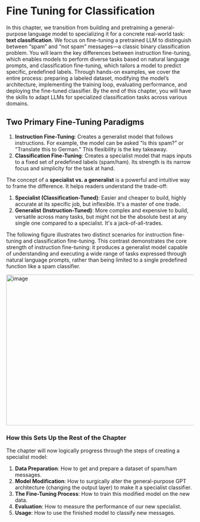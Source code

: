 # Fine Tuning for Classification
In this chapter, we transition from building and pretraining a general-purpose language model to specializing it for a concrete real-world task: **text classification**. We focus on fine-tuning a pretrained LLM to distinguish between “spam” and “not spam” messages—a classic binary classification problem. You will learn the key differences between instruction fine-tuning, which enables models to perform diverse tasks based on natural language prompts, and classification fine-tuning, which tailors a model to predict specific, predefined labels. Through hands-on examples, we cover the entire process: preparing a labeled dataset, modifying the model’s architecture, implementing the training loop, evaluating performance, and deploying the fine-tuned classifier. By the end of this chapter, you will have the skills to adapt LLMs for specialized classification tasks across various domains.

## Two Primary Fine-Tuning Paradigms
1. **Instruction Fine-Tuning**: Creates a generalist model that follows instructions. For example, the model can be asked "Is this spam?" or "Translate this to German." This flexibility is the key takeaway.
2. **Classification Fine-Tuning**: Creates a specialist model that maps inputs to a fixed set of predefined labels (spam/ham). Its strength is its narrow focus and simplicity for the task at hand.

The concept of a **specialist vs. a generalist** is a powerful and intuitive way to frame the difference. It helps readers understand the trade-off:
1. **Specialist (Classification-Tuned)**: Easier and cheaper to build, highly accurate at its specific job, but inflexible. It's a master of one trade.
2. **Generalist (Instruction-Tuned)**: More complex and expensive to build, versatile across many tasks, but might not be the absolute best at any single one compared to a specialist. It's a jack-of-all-trades.

The following figure illustrates two distinct scenarios for instruction fine-tuning and classification fine-tuning. This contrast demonstrates the core strength of instruction fine-tuning: it produces a generalist model capable of understanding and executing a wide range of tasks expressed through natural language prompts, rather than being limited to a single predefined function like a spam classifier.

<img width="911" height="405" alt="image" src="https://github.com/user-attachments/assets/11b0770f-6420-426e-a41d-30b816a8b536" />

### How this Sets Up the Rest of the Chapter

The chapter will now logically progress through the steps of creating a specialist model:
1. **Data Preparation**: How to get and prepare a dataset of spam/ham messages.
2. **Model Modification**: How to surgically alter the general-purpose GPT architecture (changing the output layer) to make it a specialist classifier.
3. **The Fine-Tuning Process**: How to train this modified model on the new data.
4. **Evaluation**: How to measure the performance of our new specialist.
5. **Usage**: How to use the finished model to classify new messages.

